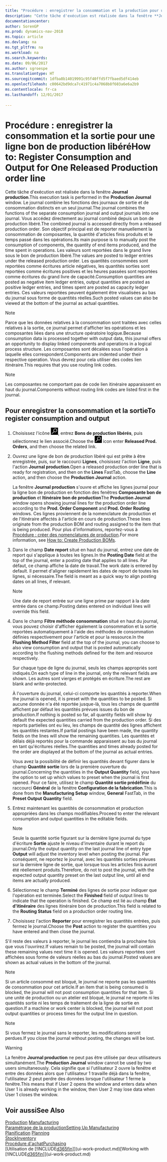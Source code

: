 ```yaml
---
title: "Procédure : enregistrer la consommation et la production pour un bon de production"
description: "Cette tâche d'exécution est réalisée dans la fenêtre **Journal production**. Le journal combine les fonctions des journaux de sortie et de consommation distincts en un seul journal. Vous accédez directement au journal combiné depuis un bon de production libéré. Son objectif principal est de reporter manuellement la consommation de composantes, la quantité d'articles finis produits et le temps passé dans les opérations."
documentationcenter: 
author: SorenGP
ms.prod: dynamics-nav-2018
ms.topic: article
ms.devlang: na
ms.tgt_pltfrm: na
ms.workload: na
ms.search.keywords: 
ms.date: 09/06/2017
ms.author: sgroespe
ms.translationtype: HT
ms.sourcegitcommit: 1dfba8b14019991c95f40ffd5f7fbaed5df414eb
ms.openlocfilehash: c00642bd9dca7c41971c4a7068b8f603a6e6a2b9
ms.contentlocale: fr-ca
ms.lasthandoff: 12/01/2017

---
```

# <a name="how-to-register-consumption-and-output-for-one-released-production-order-line"></a><span data-ttu-id="4ae55-106">Procédure : enregistrer la consommation et la sortie pour une ligne bon de production libéré</span><span class="sxs-lookup"><span data-stu-id="4ae55-106">How to: Register Consumption and Output for One Released Production order line</span></span>
<span data-ttu-id="4ae55-107">Cette tâche d'exécution est réalisée dans la fenêtre **Journal production**.</span><span class="sxs-lookup"><span data-stu-id="4ae55-107">This execution task is performed in the **Production Journal** window.</span></span> <span data-ttu-id="4ae55-108">Le journal combine les fonctions des journaux de sortie et de consommation distincts en un seul journal.</span><span class="sxs-lookup"><span data-stu-id="4ae55-108">The journal combines the functions of the separate consumption journal and output journals into one journal.</span></span> <span data-ttu-id="4ae55-109">Vous accédez directement au journal combiné depuis un bon de production libéré.</span><span class="sxs-lookup"><span data-stu-id="4ae55-109">The combined journal is accessed directly from a released production order.</span></span> <span data-ttu-id="4ae55-110">Son objectif principal est de reporter manuellement la consommation de composantes, la quantité d'articles finis produits et le temps passé dans les opérations.</span><span class="sxs-lookup"><span data-stu-id="4ae55-110">Its main purpose is to manually post the consumption of components, the quantity of end items produced, and the time spent in operations.</span></span> <span data-ttu-id="4ae55-111">Les valeurs sont reportées dans le grand livre sous le bon de production libéré.</span><span class="sxs-lookup"><span data-stu-id="4ae55-111">The values are posted to ledger entries under the released production order.</span></span> <span data-ttu-id="4ae55-112">Les quantités consommées sont reportées comme écritures article négatives, les quantités sorties sont reportées comme écritures positives et les heures passées sont reportées comme écritures du grand livre de capacité.</span><span class="sxs-lookup"><span data-stu-id="4ae55-112">Consumption quantities are posted as negative item ledger entries, output quantities are posted as positive ledger entries, and times spent are posted as capacity ledger entries.</span></span> <span data-ttu-id="4ae55-113">Ces valeurs reportées peuvent également être visualisées au bas du journal sous forme de quantités réelles.</span><span class="sxs-lookup"><span data-stu-id="4ae55-113">Such posted values can also be viewed at the bottom of the journal as actual quantities.</span></span>  

> [!NOTE]  
>  <span data-ttu-id="4ae55-114">Parce que les données relatives à la consommation sont traitées avec celles relatives à la sortie, ce journal permet d'afficher les opérations et les composantes liées dans une structure opératoire logique.</span><span class="sxs-lookup"><span data-stu-id="4ae55-114">Because consumption data is processed together with output data, this journal offers an opportunity to display linked components and operations in a logical process structure.</span></span> <span data-ttu-id="4ae55-115">Les composantes sont décalées sous l'opération à laquelle elles correspondent.</span><span class="sxs-lookup"><span data-stu-id="4ae55-115">Components are indented under their respective operation.</span></span> <span data-ttu-id="4ae55-116">Vous devrez pour cela utiliser des codes lien itinéraire.</span><span class="sxs-lookup"><span data-stu-id="4ae55-116">This requires that you use routing link codes.</span></span>  

> [!NOTE]  
>  <span data-ttu-id="4ae55-117">Les composantes ne comportant pas de code lien itinéraire apparaissent en haut du journal.</span><span class="sxs-lookup"><span data-stu-id="4ae55-117">Components without routing link codes are listed first in the journal.</span></span>  

## <a name="to-register-consumption-and-output"></a><span data-ttu-id="4ae55-118">Pour enregistrer la consommation et la sortie</span><span class="sxs-lookup"><span data-stu-id="4ae55-118">To register consumption and output</span></span>  
1.  <span data-ttu-id="4ae55-119">Choisissez l'icône ![Page ou rapport pour la recherche](media/ui-search/search_small.png "icône Page ou rapport pour la recherche"), entrez **Bons de production libérés**, puis sélectionnez le lien associé.</span><span class="sxs-lookup"><span data-stu-id="4ae55-119">Choose the ![Search for Page or Report](media/ui-search/search_small.png "Search for Page or Report icon") icon enter **Released Prod. Orders**, and then choose the related link.</span></span>  
2.  <span data-ttu-id="4ae55-120">Ouvrez une ligne de bon de production libéré qui est prête à être enregistrée, puis, sur le raccourci **Lignes**, choisissez l'action **Ligne**, puis l'action **Journal production**.</span><span class="sxs-lookup"><span data-stu-id="4ae55-120">Open a released production order line that is ready for registration, and then on the **Lines** FastTab, choose the **Line** action, and then choose the **Production Journal** action.</span></span>  

    <span data-ttu-id="4ae55-121">La fenêtre **Journal production** s'ouvre et affiche les lignes journal pour la ligne bon de production en fonction des fenêtres **Composante bon de production** et **Itinéraire bon de production**</span><span class="sxs-lookup"><span data-stu-id="4ae55-121">The **Production Journal** window opens showing journal lines for the production order line according to the **Prod. Order Component** and **Prod. Order Routing** windows.</span></span> <span data-ttu-id="4ae55-122">Ces lignes proviennent de la nomenclature de production et de l'itinéraire affectés à l'article en cours de production.</span><span class="sxs-lookup"><span data-stu-id="4ae55-122">These lines originate from the production BOM and routing assigned to the item that is being produced.</span></span> <span data-ttu-id="4ae55-123">Pour plus d'informations, reportez\-vous à [Procédure : créer des nomenclatures de production](production-how-to-create-routings.md).</span><span class="sxs-lookup"><span data-stu-id="4ae55-123">For more information, see [How to: Create Production BOMs](production-how-to-create-routings.md).</span></span>  

3.  <span data-ttu-id="4ae55-124">Dans le champ **Date report** situé en haut du journal, entrez une date de report qui s'applique à toutes les lignes.</span><span class="sxs-lookup"><span data-stu-id="4ae55-124">In the **Posting Date** field at the top of the journal, enter a posting date that applies to all lines.</span></span> <span data-ttu-id="4ae55-125">Par défaut, ce champ affiche la date de travail.</span><span class="sxs-lookup"><span data-stu-id="4ae55-125">The work date is entered by default.</span></span> <span data-ttu-id="4ae55-126">Il permet d'aligner rapidement les dates de report de toutes les lignes, si nécessaire.</span><span class="sxs-lookup"><span data-stu-id="4ae55-126">The field is meant as a quick way to align posting dates on all lines, if relevant.</span></span>  

    > [!NOTE]  
    >  <span data-ttu-id="4ae55-127">Une date de report entrée sur une ligne prime par rapport à la date entrée dans ce champ.</span><span class="sxs-lookup"><span data-stu-id="4ae55-127">Posting dates entered on individual lines will override this field.</span></span>  

4.  <span data-ttu-id="4ae55-128">Dans le champ **Filtre méthode consommation** situé en haut du journal, vous pouvez choisir d'afficher également la consommation et la sortie reportées automatiquement à l'aide des méthodes de consommation définies respectivement pour l'article et pour la ressource.</span><span class="sxs-lookup"><span data-stu-id="4ae55-128">In the **Flushing Method Filter** field at the top of the journal, you can choose to also view consumption and output that is posted automatically according to the flushing methods defined for the item and resource respectively.</span></span>  

    <span data-ttu-id="4ae55-129">Sur chaque type de ligne du journal, seuls les champs appropriés sont indiqués.</span><span class="sxs-lookup"><span data-stu-id="4ae55-129">On each type of line in the journal, only the relevant fields are shown.</span></span> <span data-ttu-id="4ae55-130">Les autres sont vierges et protégés en écriture.</span><span class="sxs-lookup"><span data-stu-id="4ae55-130">The rest are blank and write-protected.</span></span>  

    <span data-ttu-id="4ae55-131">À l'ouverture du journal, celui-ci comporte les quantités à reporter.</span><span class="sxs-lookup"><span data-stu-id="4ae55-131">When the journal is opened, it is preset with the quantities to be posted.</span></span> <span data-ttu-id="4ae55-132">Si aucune donnée n'a été reportée jusque-là, tous les champs de quantité affichent par défaut les quantités prévues issues du bon de production.</span><span class="sxs-lookup"><span data-stu-id="4ae55-132">If nothing is posted so far, all quantity fields will show by default the expected quantities carried from the production order.</span></span> <span data-ttu-id="4ae55-133">Si des reports partielles ont eu lieu, les champs de quantité des lignes affichent les quantités restantes.</span><span class="sxs-lookup"><span data-stu-id="4ae55-133">If partial postings have been made, the quantity fields on the lines will show the remaining quantities.</span></span> <span data-ttu-id="4ae55-134">Les quantités et délais déjà reportés pour la commande apparaissent au bas du journal en tant qu'écritures réelles.</span><span class="sxs-lookup"><span data-stu-id="4ae55-134">The quantities and times already posted for the order are displayed at the bottom of the journal as actual entries.</span></span>  

    <span data-ttu-id="4ae55-135">Vous avez la possibilité de définir les quantités devant figurer dans le champ **Quantité sortie** lors de la première ouverture du journal.</span><span class="sxs-lookup"><span data-stu-id="4ae55-135">Concerning the quantities in the **Output Quantity** field, you have the option to set up which values to preset when the journal is first opened.</span></span> <span data-ttu-id="4ae55-136">Pour ce faire, utilisez le champ **Quantité sortie prédéfinie** du raccourci **Général** de la fenêtre **Configuration de la fabrication**.</span><span class="sxs-lookup"><span data-stu-id="4ae55-136">This is done from the **Manufacturing Setup** window, **General** FastTab, in the **Preset Output Quantity** field.</span></span> 

5.  <span data-ttu-id="4ae55-137">Entrez maintenant les quantités de consommation et production appropriées dans les champs modifiables.</span><span class="sxs-lookup"><span data-stu-id="4ae55-137">Proceed to enter the relevant consumption and output quantities in the editable fields.</span></span>  

    > [!NOTE]  
    >  <span data-ttu-id="4ae55-138">Seule la quantité sortie figurant sur la dernière ligne journal du type d'écriture **Sortie** ajuste le niveau d'inventaire durant le report du journal.</span><span class="sxs-lookup"><span data-stu-id="4ae55-138">Only the output quantity on the last journal line of entry type **Output** will adjust the inventory level when posting the journal.</span></span> <span data-ttu-id="4ae55-139">Par conséquent, ne reportez le journal, avec les quantités sorties prévues sur la dernière ligne de sortie, que lorsque tous les articles finis auront été réellement produits.</span><span class="sxs-lookup"><span data-stu-id="4ae55-139">Therefore, do not to post the journal, with the expected output quantity preset on the last output line, until all end items are actually produced.</span></span>  

6.  <span data-ttu-id="4ae55-140">Sélectionnez le champ **Terminé** des lignes de sortie pour indiquer que l'opération est terminée.</span><span class="sxs-lookup"><span data-stu-id="4ae55-140">Select the **Finished** field of output lines to indicate that the operation is finished.</span></span> <span data-ttu-id="4ae55-141">Ce champ est lié au champ **État d'itinéraire** des lignes itinéraire bon de production.</span><span class="sxs-lookup"><span data-stu-id="4ae55-141">This field is related to the **Routing Status** field on a production order routing line.</span></span>  
7.  <span data-ttu-id="4ae55-142">Choisissez l'action **Reporter** pour enregistrer les quantités entrées, puis fermez le journal.</span><span class="sxs-lookup"><span data-stu-id="4ae55-142">Choose the **Post** action to register the quantities you have entered and then close the journal.</span></span>  

<span data-ttu-id="4ae55-143">S'il reste des valeurs à reporter, le journal les contiendra la prochaine fois que vous l'ouvrirez.</span><span class="sxs-lookup"><span data-stu-id="4ae55-143">If values remain to be posted, the journal will contain these remaining values next time it is opened.</span></span> <span data-ttu-id="4ae55-144">Les valeurs reportées sont affichées sous forme de valeurs réelles au bas du journal.</span><span class="sxs-lookup"><span data-stu-id="4ae55-144">Posted values are shown as actual values in the bottom of the journal.</span></span>  

> [!NOTE]  
>  <span data-ttu-id="4ae55-145">Si un article consommé est bloqué, le journal ne reporte pas les quantités de consommation pour cet article.</span><span class="sxs-lookup"><span data-stu-id="4ae55-145">If an item that is being consumed is blocked, the journal will not post consumption quantities for that item.</span></span> <span data-ttu-id="4ae55-146">Si une unité de production ou un atelier est bloqué, le journal ne reporte ni les quantités sortie ni les temps de traitement de la ligne de sortie en question.</span><span class="sxs-lookup"><span data-stu-id="4ae55-146">If a machine or work center is blocked, the journal will not post output quantities or process times for the output line in question.</span></span>  

> [!NOTE]  
>  <span data-ttu-id="4ae55-147">Si vous fermez le journal sans le reporter, les modifications seront perdues.</span><span class="sxs-lookup"><span data-stu-id="4ae55-147">If you close the journal without posting, the changes will be lost.</span></span>  

> [!WARNING]  
>  <span data-ttu-id="4ae55-148">La fenêtre **Journal production** ne peut pas être utilisée par deux utilisateurs simultanément.</span><span class="sxs-lookup"><span data-stu-id="4ae55-148">The **Production Journal** window cannot be used by two users simultaneously.</span></span> <span data-ttu-id="4ae55-149">Cela signifie que si l'utilisateur 2 ouvre la fenêtre et entre des données alors que l'utilisateur 1 travaille déjà dans la fenêtre, l'utilisateur 2 peut perdre des données lorsque l'utilisateur 1 ferme la fenêtre.</span><span class="sxs-lookup"><span data-stu-id="4ae55-149">This means that if User 2 opens the window and enters data when User 1 is already working in the window, then User 2 may lose data when User 1 closes the window.</span></span>  

## <a name="see-also"></a><span data-ttu-id="4ae55-150">Voir aussi</span><span class="sxs-lookup"><span data-stu-id="4ae55-150">See Also</span></span>  
<span data-ttu-id="4ae55-151">[Production](production-manage-manufacturing.md)  </span><span class="sxs-lookup"><span data-stu-id="4ae55-151">[Manufacturing](production-manage-manufacturing.md)  </span></span>  
[<span data-ttu-id="4ae55-152">Paramétrage de la production</span><span class="sxs-lookup"><span data-stu-id="4ae55-152">Setting Up Manufacturing</span></span>](production-configure-production-processes.md)  
<span data-ttu-id="4ae55-153">[Planification](production-planning.md)    </span><span class="sxs-lookup"><span data-stu-id="4ae55-153">[Planning](production-planning.md)    </span></span>  
[<span data-ttu-id="4ae55-154">Stock</span><span class="sxs-lookup"><span data-stu-id="4ae55-154">Inventory</span></span>](inventory-manage-inventory.md)  
[<span data-ttu-id="4ae55-155">Procédure d'achat</span><span class="sxs-lookup"><span data-stu-id="4ae55-155">Purchasing</span></span>](purchasing-manage-purchasing.md)  
<span data-ttu-id="4ae55-156">[Utilisation de [!INCLUDE[d365fin](includes/d365fin_md.md)]](ui-work-product.md)</span><span class="sxs-lookup"><span data-stu-id="4ae55-156">[Working with [!INCLUDE[d365fin](includes/d365fin_md.md)]](ui-work-product.md)</span></span>

